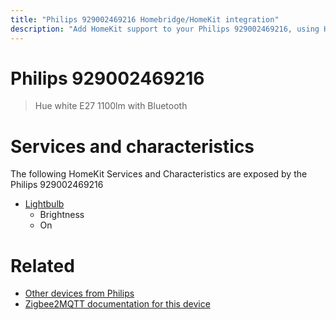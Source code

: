 ```yaml
---
title: "Philips 929002469216 Homebridge/HomeKit integration"
description: "Add HomeKit support to your Philips 929002469216, using Homebridge, Zigbee2MQTT and homebridge-z2m."
---
```

<!---
This file has been GENERATED using src/docgen/docgen.ts
DO NOT EDIT THIS FILE MANUALLY!
-->
# Philips 929002469216
> Hue white E27 1100lm with Bluetooth


# Services and characteristics
The following HomeKit Services and Characteristics are exposed by
the Philips 929002469216

* [Lightbulb](../../light.md)
  * Brightness
  * On


# Related
* [Other devices from Philips](../index.md#philips)
* [Zigbee2MQTT documentation for this device](https://www.zigbee2mqtt.io/devices/929002469216.html)